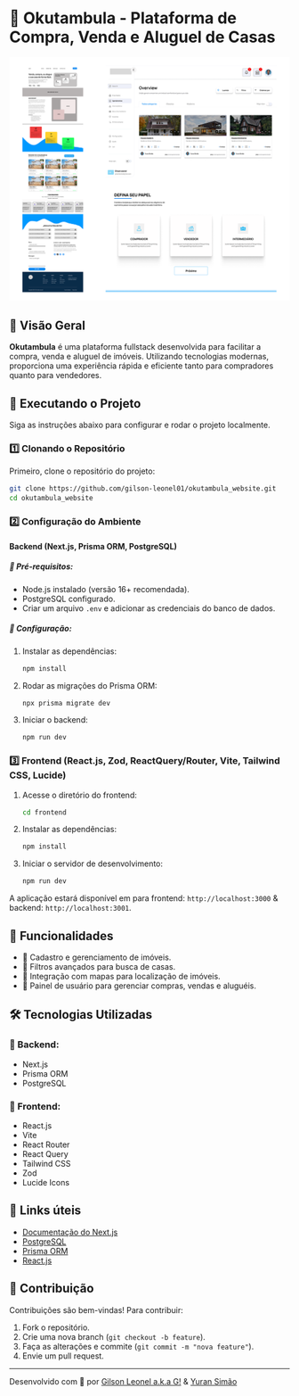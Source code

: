 # 🏡 Okutambula - Plataforma de Compra, Venda e Aluguel de Casas

![Okutambula](https://github.com/gilson-leonel01/okutambula_website/blob/9bd48bb0b9f2856d41e4b62c8df3a9fc1bdd0a09/Desktop%20-%201.png)

## 📌 Visão Geral

**Okutambula** é uma plataforma fullstack desenvolvida para facilitar a compra, venda e aluguel de imóveis. Utilizando tecnologias modernas, proporciona uma experiência rápida e eficiente tanto para compradores quanto para vendedores.

## 🚀 Executando o Projeto

Siga as instruções abaixo para configurar e rodar o projeto localmente.

### 1️⃣ Clonando o Repositório

Primeiro, clone o repositório do projeto:

```sh
git clone https://github.com/gilson-leonel01/okutambula_website.git
cd okutambula_website
```

### 2️⃣ Configuração do Ambiente

#### Backend (Next.js, Prisma ORM, PostgreSQL)

##### 📌 Pré-requisitos:
- Node.js instalado (versão 16+ recomendada).
- PostgreSQL configurado.
- Criar um arquivo `.env` e adicionar as credenciais do banco de dados.

##### 📌 Configuração:

1. Instalar as dependências:
   ```sh
   npm install
   ```
2. Rodar as migrações do Prisma ORM:
   ```sh
   npx prisma migrate dev
   ```
3. Iniciar o backend:
   ```sh
   npm run dev
   ```

### 3️⃣ Frontend (React.js, Zod, ReactQuery/Router, Vite, Tailwind CSS, Lucide)

1. Acesse o diretório do frontend:
   ```sh
   cd frontend
   ```
2. Instalar as dependências:
   ```sh
   npm install
   ```
3. Iniciar o servidor de desenvolvimento:
   ```sh
   npm run dev
   ```

A aplicação estará disponível em para frontend: `http://localhost:3000` & backend: `http://localhost:3001`.

## 📝 Funcionalidades

- 📌 Cadastro e gerenciamento de imóveis.
- 📌 Filtros avançados para busca de casas.
- 📌 Integração com mapas para localização de imóveis.
- 📌 Painel de usuário para gerenciar compras, vendas e aluguéis.

## 🛠️ Tecnologias Utilizadas

### 🔹 Backend:
- Next.js
- Prisma ORM
- PostgreSQL

### 🔹 Frontend:
- React.js
- Vite
- React Router
- React Query
- Tailwind CSS
- Zod
- Lucide Icons

## 📌 Links úteis

- [Documentação do Next.js](https://nextjs.org/docs)
- [PostgreSQL](https://www.postgresql.org/)
- [Prisma ORM](https://www.prisma.io/docs)
- [React.js](https://reactjs.org/)

## 🤝 Contribuição

Contribuições são bem-vindas! Para contribuir:

1. Fork o repositório.
2. Crie uma nova branch (`git checkout -b feature`).
3. Faça as alterações e commite (`git commit -m "nova feature"`).
4. Envie um pull request.

---

Desenvolvido com 💙 por [Gilson Leonel a.k.a G!](https://github.com/gilson-leonel01) & [Yuran Simão](https://github.com/yuransimao)

